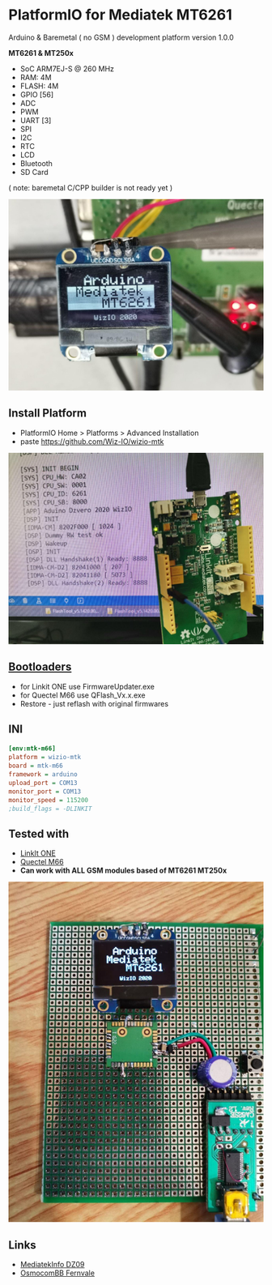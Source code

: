 # PlatformIO for Mediatek MT6261
Arduino & Baremetal ( no GSM ) development platform version 1.0.0

**MT6261 & MT250x**
* SoC ARM7EJ-S @ 260 MHz
* RAM: 4M
* FLASH: 4M
* GPIO [56]
* ADC
* PWM
* UART [3]
* SPI
* I2C
* RTC
* LCD
* Bluetooth
* SD Card

( note: baremetal C/CPP builder is not ready yet )

![mt6261](https://raw.githubusercontent.com/Wiz-IO/LIB/master/images/mt6261.jpg) 

## Install Platform
* PlatformIO Home > Platforms > Advanced Installation
* paste https://github.com/Wiz-IO/wizio-mtk

![linkit](https://raw.githubusercontent.com/Wiz-IO/LIB/master/images/linkit.jpg) 

## [Bootloaders](https://github.com/Wiz-IO/framework-wizio-mtk/tree/master/bootloaders)
* for Linkit ONE use FirmwareUpdater.exe
* for Quectel M66 use QFlash_Vx.x.exe
* Restore - just reflash with original firmwares

## INI
```ini
[env:mtk-m66]
platform = wizio-mtk
board = mtk-m66
framework = arduino
upload_port = COM13
monitor_port = COM13
monitor_speed = 115200
;build_flags = -DLINKIT
```

## Tested with
* [LinkIt ONE](https://www.seeedstudio.com/LinkIt-ONE-p-2017.html)
* [Quectel M66](https://www.quectel.com/product/m66.htm)
* **Can work with ALL GSM modules based of MT6261 MT250x**

![m66](https://raw.githubusercontent.com/Wiz-IO/LIB/master/images/m66.jpg) 

## Links
* [MediatekInfo DZ09](https://github.com/MediatekInfo/DZ09)
* [OsmocomBB Fernvale](https://osmocom.org/projects/baseband/wiki/Fernvale)

